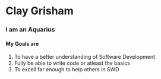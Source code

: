 # Clay Grisham
### I am an Aquarius
#### My Goals are
1. To have a better understanding of Software Development
2. Fully be able to write code or atleast the basics
3. To excell far enough to help others in SWD